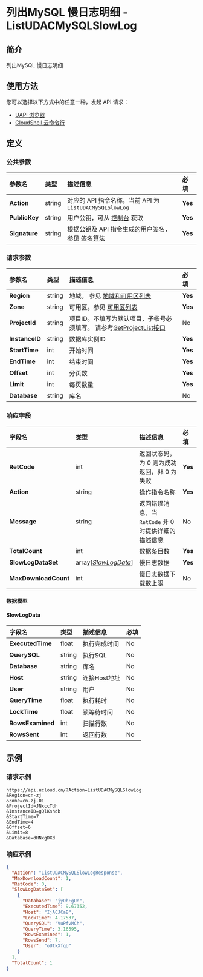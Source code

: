 # 列出MySQL 慢日志明细 - ListUDACMySQLSlowLog

## 简介

列出MySQL 慢日志明细






## 使用方法

您可以选择以下方式中的任意一种，发起 API 请求：
- [UAPI 浏览器](https://console.ucloud.cn/uapi/detail?id=ListUDACMySQLSlowLog)
- [CloudShell 云命令行](https://shell.ucloud.cn/)


## 定义

### 公共参数

| 参数名 | 类型 | 描述信息 | 必填 |
|:---|:---|:---|:---|
| **Action**     | string  | 对应的 API 指令名称，当前 API 为 `ListUDACMySQLSlowLog`                        | **Yes** |
| **PublicKey**  | string  | 用户公钥，可从 [控制台](https://console.ucloud.cn/uapi/apikey) 获取                                             | **Yes** |
| **Signature**  | string  | 根据公钥及 API 指令生成的用户签名，参见 [签名算法](api/summary/signature.md)  | **Yes** |

### 请求参数

| 参数名 | 类型 | 描述信息 | 必填 |
|:---|:---|:---|:---|
| **Region** | string | 地域。 参见 [地域和可用区列表](https://docs.ucloud.cn/api/summary/regionlist) |**Yes**|
| **Zone** | string | 可用区。参见 [可用区列表](https://docs.ucloud.cn/api/summary/regionlist) |**Yes**|
| **ProjectId** | string | 项目ID。不填写为默认项目，子帐号必须填写。 请参考[GetProjectList接口](https://docs.ucloud.cn/api/summary/get_project_list) |No|
| **InstanceID** | string | 数据库实例ID |**Yes**|
| **StartTime** | int | 开始时间 |**Yes**|
| **EndTime** | int | 结束时间 |**Yes**|
| **Offset** | int | 分页数 |**Yes**|
| **Limit** | int | 每页数量 |**Yes**|
| **Database** | string | 库名 |No|

### 响应字段

| 字段名 | 类型 | 描述信息 | 必填 |
|:---|:---|:---|:---|
| **RetCode** | int | 返回状态码，为 0 则为成功返回，非 0 为失败 |**Yes**|
| **Action** | string | 操作指令名称 |**Yes**|
| **Message** | string | 返回错误消息，当 `RetCode` 非 0 时提供详细的描述信息 |No|
| **TotalCount** | int | 数据条目数 |**Yes**|
| **SlowLogDataSet** | array[[*SlowLogData*](#SlowLogData)] | 慢日志数据 |**Yes**|
| **MaxDownloadCount** | int | 慢日志数据下载数上限 |No|

#### 数据模型


#### SlowLogData

| 字段名 | 类型 | 描述信息 | 必填 |
|:---|:---|:---|:---|
| **ExecutedTime** | float | 执行完成时间 |No|
| **QuerySQL** | string | 执行SQL  |No|
| **Database** | string | 库名 |No|
| **Host** | string | 连接Host地址 |No|
| **User** | string | 用户 |No|
| **QueryTime** | float | 执行耗时 |No|
| **LockTime** | float | 锁等待时间 |No|
| **RowsExamined** | int | 扫描行数 |No|
| **RowsSent** | int | 返回行数 |No|

## 示例

### 请求示例
    
```
https://api.ucloud.cn/?Action=ListUDACMySQLSlowLog
&Region=cn-zj
&Zone=cn-zj-01
&ProjectId=JNxccTdh
&InstanceID=gQlKshdb
&StartTime=7
&EndTime=4
&Offset=6
&Limit=8
&Database=dHNxgDXd
```

### 响应示例
    
```json
{
  "Action": "ListUDACMySQLSlowLogResponse",
  "MaxDownloadCount": 1,
  "RetCode": 0,
  "SlowLogDataSet": [
    {
      "Database": "jyDbFgUn",
      "ExecutedTime": 9.67352,
      "Host": "IjACJCaB",
      "LockTime": 4.17537,
      "QuerySQL": "VuPfvMCh",
      "QueryTime": 3.16595,
      "RowsExamined": 1,
      "RowsSend": 7,
      "User": "oUtkXfqU"
    }
  ],
  "TotalCount": 1
}
```





